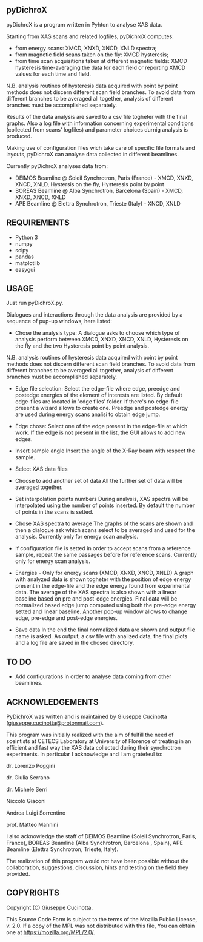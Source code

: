 pyDichroX
---------

pyDichroX is a program written in Pyhton to analyse XAS data.

Starting from XAS scans and related logfiles, pyDichroX computes:
- from energy scans: XMCD, XNXD, XNCD, XNLD spectra;
- from magnetic field scans taken on the fly: XMCD hysteresis;
- from time scan acquisitions taken at different magnetic fields: XMCD hysteresis time-averaging the data for each field or reporting XMCD values for each time and field.

N.B. analysis routines of hysteresis data acquired with point by point methods does not discern different scan field branches. To avoid data from different branches to be averaged all together, analysis of different branches must be accomplished separately.

Results of the data analysis are saved to a csv file togheter with the final graphs.
Also a log file with information concerning experimental conditions (collected from scans' logfiles) and parameter choices durnig analysis is produced.

Making use of configuration files wich take care of specific file formats and layouts, pyDichroX can analyse data collected in different beamlines.

Currently pyDichroX analyses data from:
- DEIMOS Beamline @ Soleil Synchrotron, Paris (France) - XMCD, XNXD, XNCD, XNLD, Hystersis on the fly, Hysteresis point by point
- BOREAS Beamline @ Alba Synchrotron, Barcelona (Spain) - XMCD, XNXD, XNCD, XNLD
- APE Beamline @ Elettra Synchrotron, Trieste (Italy) - XNCD, XNLD


REQUIREMENTS
------------
- Python 3
- numpy
- scipy
- pandas
- matplotlib
- easygui


USAGE
-----
Just run pyDichroX.py.

Dialogues and interactions through the data analysis are provided by a sequence of pup-up windows, here listed: 

- Chose the analysis type:
A dialogue asks to choose which type of analysis perform between XMCD, XNXD, XNCD, XNLD, Hysteresis on the fly and the two Hysteresis point by point analysis.

N.B. analysis routines of hysteresis data acquired with point by point methods does not discern different scan field branches. To avoid data from different branches to be averaged all together, analysis of different branches must be accomplished separately.

- Edge file selection:
Select the edge-file where edge, preedge and postedge energies of the element of interests are listed. By default edge-files are located in 'edge files' folder.
If there's no edge-file present a wizard allows to create one.
Preedge and postedge energy are used during energy scans analisi to obtain edge jump. 

- Edge chose:
Select one of the edge present in the edge-file at which work. If the edge is not present in the list, the GUI allows to add new edges.

- Insert sample angle
Insert the angle of the X-Ray beam with respect the sample.

- Select XAS data files

- Choose to add another set of data
All the further set of data will be averaged together.

- Set interpolation points numbers
During analysis, XAS spectra will be interpolated using the number of points inserted. By default the number of points in the scans is setted.

- Chose XAS spectra to average
The graphs of the scans are shown and then a dialogue ask which scans select
to be averaged and used for the analysis. Currently only for energy scan analysis.

- If configuration file is setted in order to accept scans from a reference sample, repeat the same passages before for reference scans. Currently only for energy scan analysis.

- Energies - Only for energy scans (XMCD, XNXD, XNCD, XNLD)
A graph with analyzed data is shown togheter with the position of edge energy present in the edge-file and the edge energy found from experimental data.
The average of the XAS spectra is also shown with a linear baseline based on pre and post-edge energies. Final data will be normalized based edge jump computed using both the pre-edge energy setted and linear baseline.
Another pop-up window allows to change edge, pre-edge and post-edge energies.

- Save data
In the end the final normalized data are shown and output file name is asked.
As output, a csv file with analized data, the final plots and a log file are
saved in the chosed directory.


TO DO
-----
- Add configurations in order to analyse data coming from other beamlines.


ACKNOWLEDGEMENTS
----------------
PyDichroX was written and is maintained by Giuseppe Cucinotta (giuseppe.cucinotta@protonmail.com).

This program was initially realized with the aim of fulfill the need of sceintists at CETECS Laboratory at University of Florence of treating in an efficient and fast way the XAS data collected during their synchrotron experiments. In particular I acknowledge and I am gratefeul to:


dr. Lorenzo Poggini

dr. Giulia Serrano

dr. Michele Serri

Niccolò Giaconi

Andrea Luigi Sorrentino

prof. Matteo Mannini


I also acknowledge the staff of DEIMOS Beamline (Soleil Synchrotron, Paris, France), BOREAS Beamline (Alba Synchrotron, Barcelona , Spain), APE Beamline (Elettra Synchrotron, Trieste, Italy).

The realization of this program would not have been possible without the collaboration, suggestions, discussion, hints and testing on the field they provided.


COPYRIGHTS
----------
Copyright (C) Giuseppe Cucinotta.

This Source Code Form is subject to the terms of the 
Mozilla Public License, v. 2.0. If a copy of the MPL was not distributed with
this file, You can obtain one at https://mozilla.org/MPL/2.0/.
